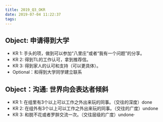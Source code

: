 ```yaml
---
title: 2019_Q3_OKR
date: 2019-07-04 11:22:37
tags:
---
```


## Object: 申请得到大学
* KR 1: 手头的项，做到可以参加“八里庄”或者“我有一个问题”的分享。
* KR 2: 得到TL的工作认可，拿到推荐信。
* KR 3: 得到家人的认可和支持（可以更具体）。
* Optional：和得到大学同学建立联系


## Object：沟通: 世界向会表达者倾斜
  - KR 1: 在组里有3个以上可以工作之外出来玩的同事。（交往的深度）done
  - KR 2: 在组外有3个以上可以工作之外出来玩的同事。（交往的广度）undone
  - KR 3: 和脱不花或者罗胖交流一次。（交往层级的广度）undone·
